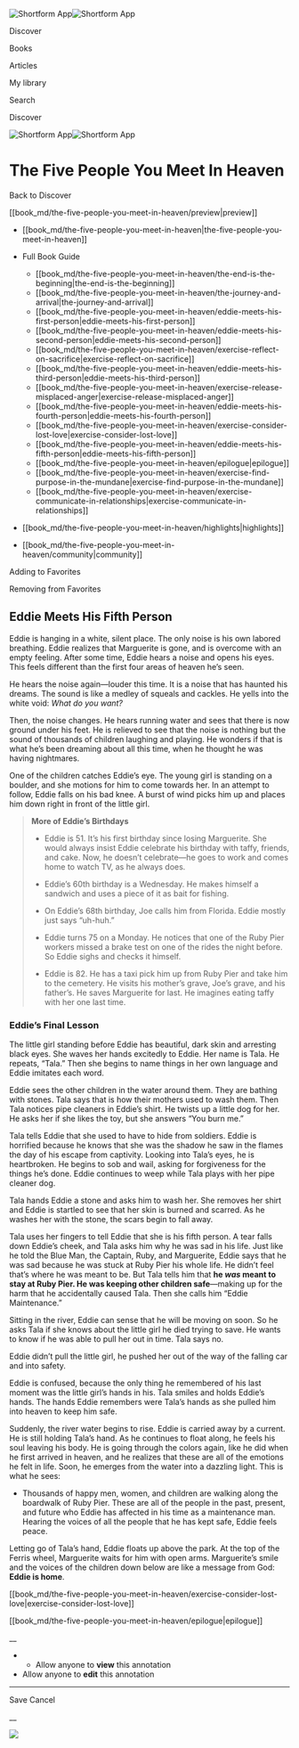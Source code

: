 ![Shortform App](/img/logo.36a2399e.svg)![Shortform App](/img/logo-dark.70c1b072.svg)

Discover

Books

Articles

My library

Search

Discover

![Shortform App](/img/logo.36a2399e.svg)![Shortform App](/img/logo-dark.70c1b072.svg)

# The Five People You Meet In Heaven

Back to Discover

[[book_md/the-five-people-you-meet-in-heaven/preview|preview]]

  * [[book_md/the-five-people-you-meet-in-heaven|the-five-people-you-meet-in-heaven]]
  * Full Book Guide

    * [[book_md/the-five-people-you-meet-in-heaven/the-end-is-the-beginning|the-end-is-the-beginning]]
    * [[book_md/the-five-people-you-meet-in-heaven/the-journey-and-arrival|the-journey-and-arrival]]
    * [[book_md/the-five-people-you-meet-in-heaven/eddie-meets-his-first-person|eddie-meets-his-first-person]]
    * [[book_md/the-five-people-you-meet-in-heaven/eddie-meets-his-second-person|eddie-meets-his-second-person]]
    * [[book_md/the-five-people-you-meet-in-heaven/exercise-reflect-on-sacrifice|exercise-reflect-on-sacrifice]]
    * [[book_md/the-five-people-you-meet-in-heaven/eddie-meets-his-third-person|eddie-meets-his-third-person]]
    * [[book_md/the-five-people-you-meet-in-heaven/exercise-release-misplaced-anger|exercise-release-misplaced-anger]]
    * [[book_md/the-five-people-you-meet-in-heaven/eddie-meets-his-fourth-person|eddie-meets-his-fourth-person]]
    * [[book_md/the-five-people-you-meet-in-heaven/exercise-consider-lost-love|exercise-consider-lost-love]]
    * [[book_md/the-five-people-you-meet-in-heaven/eddie-meets-his-fifth-person|eddie-meets-his-fifth-person]]
    * [[book_md/the-five-people-you-meet-in-heaven/epilogue|epilogue]]
    * [[book_md/the-five-people-you-meet-in-heaven/exercise-find-purpose-in-the-mundane|exercise-find-purpose-in-the-mundane]]
    * [[book_md/the-five-people-you-meet-in-heaven/exercise-communicate-in-relationships|exercise-communicate-in-relationships]]
  * [[book_md/the-five-people-you-meet-in-heaven/highlights|highlights]]
  * [[book_md/the-five-people-you-meet-in-heaven/community|community]]



Adding to Favorites 

Removing from Favorites 

## Eddie Meets His Fifth Person

Eddie is hanging in a white, silent place. The only noise is his own labored breathing. Eddie realizes that Marguerite is gone, and is overcome with an empty feeling. After some time, Eddie hears a noise and opens his eyes. This feels different than the first four areas of heaven he’s seen.

He hears the noise again—louder this time. It is a noise that has haunted his dreams. The sound is like a medley of squeals and cackles. He yells into the white void: _What do you want?_

Then, the noise changes. He hears running water and sees that there is now ground under his feet. He is relieved to see that the noise is nothing but the sound of thousands of children laughing and playing. He wonders if that is what he’s been dreaming about all this time, when he thought he was having nightmares.

One of the children catches Eddie’s eye. The young girl is standing on a boulder, and she motions for him to come towards her. In an attempt to follow, Eddie falls on his bad knee. A burst of wind picks him up and places him down right in front of the little girl.

> **More of Eddie’s Birthdays**
> 
>   * Eddie is 51. It’s his first birthday since losing Marguerite. She would always insist Eddie celebrate his birthday with taffy, friends, and cake. Now, he doesn’t celebrate—he goes to work and comes home to watch TV, as he always does.
> 
>   * Eddie’s 60th birthday is a Wednesday. He makes himself a sandwich and uses a piece of it as bait for fishing.
> 
>   * On Eddie’s 68th birthday, Joe calls him from Florida. Eddie mostly just says “uh-huh.”
> 
>   * Eddie turns 75 on a Monday. He notices that one of the Ruby Pier workers missed a brake test on one of the rides the night before. So Eddie sighs and checks it himself.
> 
>   * Eddie is 82. He has a taxi pick him up from Ruby Pier and take him to the cemetery. He visits his mother’s grave, Joe’s grave, and his father’s. He saves Marguerite for last. He imagines eating taffy with her one last time.
> 
> 


### Eddie’s Final Lesson

The little girl standing before Eddie has beautiful, dark skin and arresting black eyes. She waves her hands excitedly to Eddie. Her name is Tala. He repeats, “Tala.” Then she begins to name things in her own language and Eddie imitates each word.

Eddie sees the other children in the water around them. They are bathing with stones. Tala says that is how their mothers used to wash them. Then Tala notices pipe cleaners in Eddie’s shirt. He twists up a little dog for her. He asks her if she likes the toy, but she answers “You burn me.”

Tala tells Eddie that she used to have to hide from soldiers. Eddie is horrified because he knows that she was the shadow he saw in the flames the day of his escape from captivity. Looking into Tala’s eyes, he is heartbroken. He begins to sob and wail, asking for forgiveness for the things he’s done. Eddie continues to weep while Tala plays with her pipe cleaner dog.

Tala hands Eddie a stone and asks him to wash her. She removes her shirt and Eddie is startled to see that her skin is burned and scarred. As he washes her with the stone, the scars begin to fall away.

Tala uses her fingers to tell Eddie that she is his fifth person. A tear falls down Eddie’s cheek, and Tala asks him why he was sad in his life. Just like he told the Blue Man, the Captain, Ruby, and Marguerite, Eddie says that he was sad because he was stuck at Ruby Pier his whole life. He didn’t feel that’s where he was meant to be. But Tala tells him that **he _was_ meant to stay at Ruby Pier. He was keeping other children safe**—making up for the harm that he accidentally caused Tala. Then she calls him “Eddie Maintenance.”

Sitting in the river, Eddie can sense that he will be moving on soon. So he asks Tala if she knows about the little girl he died trying to save. He wants to know if he was able to pull her out in time. Tala says no.

Eddie didn’t pull the little girl, he pushed her out of the way of the falling car and into safety.

Eddie is confused, because the only thing he remembered of his last moment was the little girl’s hands in his. Tala smiles and holds Eddie’s hands. The hands Eddie remembers were Tala’s hands as she pulled him into heaven to keep him safe.

Suddenly, the river water begins to rise. Eddie is carried away by a current. He is still holding Tala’s hand. As he continues to float along, he feels his soul leaving his body. He is going through the colors again, like he did when he first arrived in heaven, and he realizes that these are all of the emotions he felt in life. Soon, he emerges from the water into a dazzling light. This is what he sees:

  * Thousands of happy men, women, and children are walking along the boardwalk of Ruby Pier. These are all of the people in the past, present, and future who Eddie has affected in his time as a maintenance man. Hearing the voices of all the people that he has kept safe, Eddie feels peace. 



Letting go of Tala’s hand, Eddie floats up above the park. At the top of the Ferris wheel, Marguerite waits for him with open arms. Marguerite’s smile and the voices of the children down below are like a message from God: **Eddie is home**.

[[book_md/the-five-people-you-meet-in-heaven/exercise-consider-lost-love|exercise-consider-lost-love]]

[[book_md/the-five-people-you-meet-in-heaven/epilogue|epilogue]]

__

  *   * Allow anyone to **view** this annotation
  * Allow anyone to **edit** this annotation



* * *

Save Cancel

__




![](https://bat.bing.com/action/0?ti=56018282&Ver=2&mid=ea7ea4bb-e573-48d5-972e-ddcf076fd862&sid=1711133063fa11eebdec89a8b8ae3bbc&vid=171147a063fa11eea7440fcfeb230d96&vids=0&msclkid=N&pi=0&lg=en-US&sw=800&sh=600&sc=24&nwd=1&tl=Shortform%20%7C%20The%20Five%20People%20You%20Meet%20In%20Heaven&p=https%3A%2F%2Fwww.shortform.com%2Fapp%2Fbook%2Fthe-five-people-you-meet-in-heaven%2Feddie-meets-his-fifth-person&r=&lt=827&evt=pageLoad&sv=1&rn=649121)
